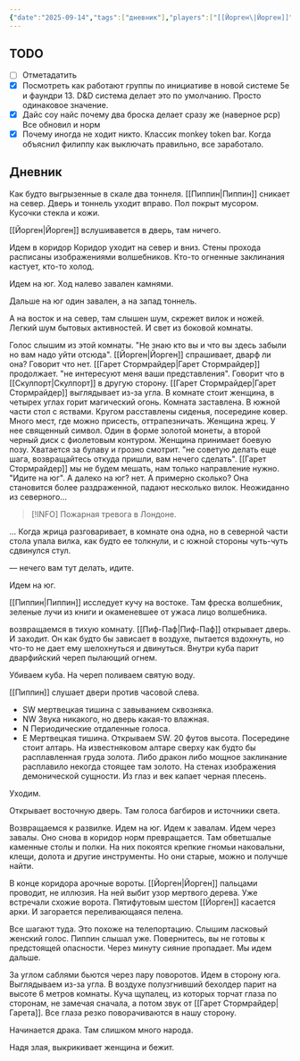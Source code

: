 ```yaml
---
{"date":"2025-09-14","tags":["дневник"],"players":["[[Йорген\|Йорген]]","[[Гарет Стормрайдер\|Гарет Стормрайдер]]","[[Пиппин\|Пиппин]]"],"campaign":"Подземелье безумного мага","world-date":null,"world-time-start":null,"dg-publish":true,"previous-session":"[[13 апреля 2025]]","next-session":"[[21 сентября 2025]]","permalink":"/14-sentyabrya-2025/","dgPassFrontmatter":true}
---
```



## TODO
- [ ] Отметадатить
- [x] Посмотреть как работают группы по инициативе в новой системе 5е и фаундри 13. D&D система делает это по умолчанию. Просто одинаковое значение. 
- [x] Дайс соу найс почему два броска делает сразу же (наверное рср) Все обновил и норм
- [x] Почему иногда не ходит никто. Классик monkey token bar. Когда объяснил филиппу как выключать правильно, все заработало.

## Дневник
Как будто выгрызенные в скале два тоннеля. 
[[Пиппин\|Пиппин]] сникает на север. Дверь и тоннель уходит вправо. Пол покрыт мусором. Кусочки стекла и кожи.

[[Йорген\|Йорген]] вслушивавется в дверь, там ничего.

Идем в коридор
Коридор уходит на север и вниз. Стены прохода расписаны изображениями волшебников. Кто-то огненные заклинания кастует, кто-то холод. 

Идем на юг. Ход налево завален камнями.

Дальше на юг один завален, а на запад тоннель. 

А на восток и на север, там слышен шум, скрежет вилок и ножей. Легкий шум бытовых активностей. И свет из боковой комнаты.

Голос слышим из этой комнаты. "Не знаю кто вы и что вы здесь забыли но вам надо уйти отсюда". [[Йорген\|Йорген]] спрашивает, дварф ли она? Говорит что нет. [[Гарет Стормрайдер\|Гарет Стормрайдер]] продолжает. "не интересуют меня ваши представления". Говорит что в [[Скулпорт\|Скулпорт]] в другую сторону. [[Гарет Стормрайдер\|Гарет Стормрайдер]] выглядывает из-за угла. В комнате стоит женщина, в четырех углах горит магический огонь. Комната заставлена. В южной части стол с яствами. Кругом расставлены сиденья, посередине ковер. Много мест, где можно присесть, оттрапезничать. Женщина жрец. У нее священный символ. Один в форме золотой монеты, а второй черный диск с фиолетовым контуром. Женщина принимает боевую позу. Хватается за булаву и грозно смотрит. "не советую делать еще шага, возвращайтесь откуда пришли, вам нечего сделать". [[Гарет Стормрайдер]] мы не будем мешать, нам только направление нужно.  "Идите на юг". А далеко на юг? нет. А примерно сколько? Она становится более раздраженной, падают несколько вилок. Неожиданно из северного...

> [!INFO] Пожарная тревога в Лондоне.

... Когда жрица разговаривает, в комнате она одна, но в северной части стола упала вилка, как будто ее толкнули, и с южной стороны чуть-чуть сдвинулся стул.

— нечего вам тут делать, идите. 

Идем на юг.

[[Пиппин\|Пиппин]] исследует кучу на востоке. Там фреска волшебник, зеленые лучи из книги и окаменевшее от ужаса лицо волшебника. 

возвращаемся в тихую комнату. [[Пиф-Паф\|Пиф-Паф]] открывает дверь. И заходит. Он как будто бы зависает в воздухе, пытается вздохнуть, но что-то не дает ему шелохнуться и двинуться. Внутри куба парит дварфийский череп пылающий огнем.

Убиваем куба. На череп поливаем святую воду. 

[[Пиппин]] слушает двери против часовой слева. 
- SW мертвецкая тишина с завыванием сквозняка.
- NW Звука никакого, но дверь какая-то влажная. 
- N Периодические отдаленные голоса. 
- E Мертвецкая тишина. 
Открываем SW. 20 футов высота. Посередине стоит алтарь. На известняковом алтаре сверху как будто бы расплавленная груда золота. Либо дракон либо мощное заклинание расплавило некогда стоящее там золото. На стенах изображения демонической сущности. Из глаз и век капает черная плесень. 

Уходим.

Открывает восточную дверь. Там голоса багбиров и источники света. 

Возвращаемся к развилке. Идем на юг. Идем к завалам. Идем через завалы. Оно снова в коридор норм превращается. Там обветшалые каменные столы и полки. На них покоятся крепкие гномьи наковальни, клещи, долота и другие инструменты. Но они старые, можно и получше найти. 

В конце коридора арочные вороты. [[Йорген\|Йорген]] пальцами проводит, не иллюзия. На ней выбит узор мертвого дерева. Уже встречали схожие ворота. Пятифутовым шестом [[Йорген]] касается арки. И загорается переливающаяся пелена. 

Все шагают туда. Это похоже на телепортацию. Слышим ласковый женский голос. Пиппин слышал уже. Повернитесь, вы не готовы к предстоящей опасности. Через минуту сияние пропадает. Мы идем дальше. 

За углом саблями бьются через пару поворотов. Идем в сторону юга. Выглядываем из-за угла. В воздухе полузгнивший бехолдер парит на высоте 6 метров комнаты. Куча щупалец, из которых торчат глаза по сторонам, не замечая сначала, а потом звук от [[Гарет Стормрайдер\|Гарета]]. Все глаза резко поворачиваются в нашу сторону. 

Начинается драка. Там слишком много народа.

Надя злая, выкрикивает женщина и бежит. 